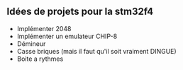 Idées de projets pour la stm32f4
--------------------------------

- Implémenter 2048
- Implémenter un emulateur CHIP-8
- Démineur
- Casse briques (mais il faut qu'il soit vraiment DINGUE)
- Boite a rythmes
